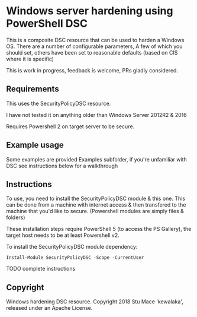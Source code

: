 # Windows server hardening using PowerShell DSC

This is a composite DSC resource that can be used to harden a Windows OS.  There are a number of configurable parameters,
A few of which you should set, others have been set to reasonable defaults (based on CIS where it is specific)

This is work in progress, feedback is welcome, PRs gladly considered.

## Requirements

This uses the SecurityPolicyDSC resource.

I have not tested it on anything older than Windows Server 2012R2 & 2016

Requires Powershell 2 on target server to be secure.

## Example usage

Some examples are provided Examples subfolder, if you're unfamiliar with DSC see instructions below for a walkthrough

## Instructions

To use, you need to install the SecurityPolicyDSC module & this one.  This can be done from a machine with internet access
& then transfered to the machine that you'd like to secure.  (Powershell modules are simply files & folders)

These installation steps require PowerShell 5 (to access the PS Gallery), the target host needs to be at least Powershell v2.

To install the SecurityPolicyDSC module dependency:
```
Install-Module SecurityPolicyDSC -Scope -CurrentUser
```

TODO complete instructions

## Copyright

Windows hardening DSC resource.
Copyright 2018 Stu Mace 'kewalaka', released under an Apache License.

